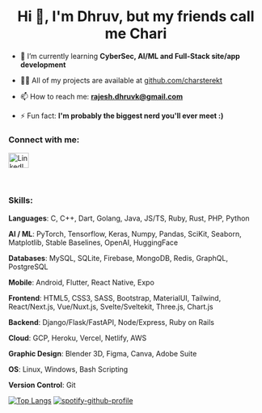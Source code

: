 <h1 align="center">Hi 👋, I'm Dhruv, but my friends call me Chari</h1>

- 🌱 I’m currently learning **CyberSec, AI/ML and Full-Stack site/app development**

- 👨‍💻 All of my projects are available at [github.com/charsterekt](github.com/charsterekt)

- 📫 How to reach me: **rajesh.dhruvk@gmail.com**

- ⚡ Fun fact: **I'm probably the biggest nerd you'll ever meet :)**

<h3 align="left">Connect with me:</h3>
<p align="left">
<a href="https://www.linkedin.com/in/dhruv-krishnamachari-3a3a071a2/" target="blank"><img align="center" src="https://raw.githubusercontent.com/rahuldkjain/github-profile-readme-generator/master/src/images/icons/Social/linked-in.svg" alt="LinkedIn" height="30" width="40" /></a>
</p>
<br>

<div>
  <h3>Skills:</h3>
  <p><strong>Languages</strong>: C, C++, Dart, Golang, Java, JS/TS, Ruby, Rust, PHP, Python</p>
<p><strong>AI / ML</strong>: PyTorch, Tensorflow, Keras, Numpy, Pandas, SciKit, Seaborn, Matplotlib, Stable Baselines, OpenAI, HuggingFace</p>
<p><strong>Databases</strong>: MySQL, SQLite, Firebase, MongoDB, Redis, GraphQL, PostgreSQL</p>
<p><strong>Mobile</strong>: Android, Flutter, React Native, Expo</p>
<p><strong>Frontend</strong>: HTML5, CSS3, SASS, Bootstrap, MaterialUI, Tailwind, React/Next.js, Vue/Nuxt.js, Svelte/Sveltekit, Three.js, Chart.js</p>
<p><strong>Backend</strong>: Django/Flask/FastAPI, Node/Express, Ruby on Rails</p>
<p><strong>Cloud</strong>: GCP, Heroku, Vercel, Netlify, AWS</p>
<p><strong>Graphic Design</strong>: Blender 3D, Figma, Canva, Adobe Suite</p>
<p><strong>OS</strong>: Linux, Windows, Bash Scripting</p>
<p><strong>Version Control</strong>: Git</p>
</div>

[![Top Langs](https://github-readme-stats.vercel.app/api/top-langs/?username=charsterekt&hide=html,css,ejs&langs_count=5)](https://github.com/anuraghazra/github-readme-stats)
[![spotify-github-profile](https://spotify-github-profile.vercel.app/api/view?uid=fyoxg2b2uauodiaws95qkkl9c&cover_image=true&theme=default&bar_color=5872f3)](https://github.com/kittinan/spotify-github-profile)
